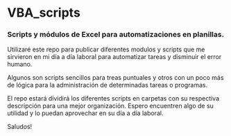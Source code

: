 # VBA_scripts
### Scripts y módulos de Excel para automatizaciones en planillas.
Utilizaré este repo para publicar diferentes modulos y scripts que me sirvieron en mi día a día laboral para automatizar tareas y disminuir el error humano.

Algunos son scripts sencillos para treas puntuales y otros con un poco más de lógica para la administración de determinadas tareas o programas.

El repo estará dividirá los diferentes scripts en carpetas con su respectiva descripción para una mejor organización.
Espero encuentren algo de su utilidad y lo puedan aprovechar en su día a día laboral.

Saludos!
